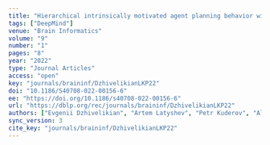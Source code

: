 ```yaml
---
title: "Hierarchical intrinsically motivated agent planning behavior with dreaming in grid environments."
tags: ["DeepMind"]
venue: "Brain Informatics"
volume: "9"
number: "1"
pages: "8"
year: "2022"
type: "Journal Articles"
access: "open"
key: "journals/braininf/DzhivelikianLKP22"
doi: "10.1186/S40708-022-00156-6"
ee: "https://doi.org/10.1186/s40708-022-00156-6"
url: "https://dblp.org/rec/journals/braininf/DzhivelikianLKP22"
authors: ["Evgenii Dzhivelikian", "Artem Latyshev", "Petr Kuderov", "Aleksandr I. Panov"]
sync_version: 3
cite_key: "journals/braininf/DzhivelikianLKP22"
---
```

